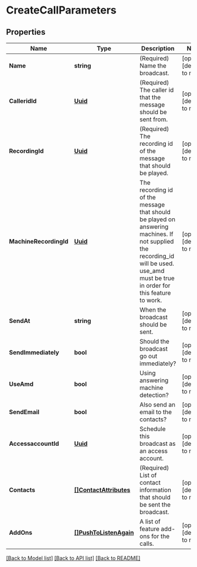# CreateCallParameters

## Properties
Name | Type | Description | Notes
------------ | ------------- | ------------- | -------------
**Name** | **string** | (Required)  Name the broadcast. | [optional] [default to null]
**CalleridId** | [**Uuid**](UUID.md) | (Required)  The caller id that the message should be sent from. | [optional] [default to null]
**RecordingId** | [**Uuid**](UUID.md) | (Required)  The recording id of the message that should be played. | [optional] [default to null]
**MachineRecordingId** | [**Uuid**](UUID.md) | The recording id of the message that should be played on answering machines.  If not supplied the recording_id will be used.  use_amd must be true in order for this feature to work. | [optional] [default to null]
**SendAt** | **string** | When the broadcast should be sent. | [optional] [default to null]
**SendImmediately** | **bool** | Should the broadcast go out immediately? | [optional] [default to null]
**UseAmd** | **bool** | Using answering machine detection? | [optional] [default to null]
**SendEmail** | **bool** | Also send an email to the contacts? | [optional] [default to null]
**AccessaccountId** | [**Uuid**](UUID.md) | Schedule this broadcast as an access account. | [optional] [default to null]
**Contacts** | [**[]ContactAttributes**](ContactAttributes.md) | (Required)  List of contact information that should be sent the broadcast. | [optional] [default to null]
**AddOns** | [**[]PushToListenAgain**](PushToListenAgain.md) | A list of feature add-ons for the calls. | [optional] [default to null]

[[Back to Model list]](../README.md#documentation-for-models) [[Back to API list]](../README.md#documentation-for-api-endpoints) [[Back to README]](../README.md)


